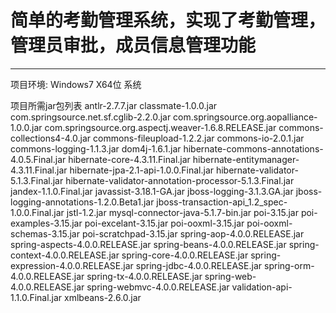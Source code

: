 # 简单的考勤管理系统，实现了考勤管理，管理员审批，成员信息管理功能

------
项目环境:
Windows7 X64位 系统

项目所需jar包列表
 antlr-2.7.7.jar
 classmate-1.0.0.jar
 com.springsource.net.sf.cglib-2.2.0.jar
 com.springsource.org.aopalliance-1.0.0.jar
 com.springsource.org.aspectj.weaver-1.6.8.RELEASE.jar
 commons-collections4-4.0.jar
 commons-fileupload-1.2.2.jar
 commons-io-2.0.1.jar
 commons-logging-1.1.3.jar
 dom4j-1.6.1.jar
 hibernate-commons-annotations-4.0.5.Final.jar
 hibernate-core-4.3.11.Final.jar
 hibernate-entitymanager-4.3.11.Final.jar
 hibernate-jpa-2.1-api-1.0.0.Final.jar
 hibernate-validator-5.1.3.Final.jar
 hibernate-validator-annotation-processor-5.1.3.Final.jar
 jandex-1.1.0.Final.jar
 javassist-3.18.1-GA.jar
 jboss-logging-3.1.3.GA.jar
 jboss-logging-annotations-1.2.0.Beta1.jar
 jboss-transaction-api_1.2_spec-1.0.0.Final.jar
 jstl-1.2.jar
 mysql-connector-java-5.1.7-bin.jar
 poi-3.15.jar
 poi-examples-3.15.jar
 poi-excelant-3.15.jar
 poi-ooxml-3.15.jar
 poi-ooxml-schemas-3.15.jar
 poi-scratchpad-3.15.jar
 spring-aop-4.0.0.RELEASE.jar
 spring-aspects-4.0.0.RELEASE.jar
 spring-beans-4.0.0.RELEASE.jar
 spring-context-4.0.0.RELEASE.jar
 spring-core-4.0.0.RELEASE.jar
 spring-expression-4.0.0.RELEASE.jar
 spring-jdbc-4.0.0.RELEASE.jar
 spring-orm-4.0.0.RELEASE.jar
 spring-tx-4.0.0.RELEASE.jar
 spring-web-4.0.0.RELEASE.jar
 spring-webmvc-4.0.0.RELEASE.jar
 validation-api-1.1.0.Final.jar
 xmlbeans-2.6.0.jar